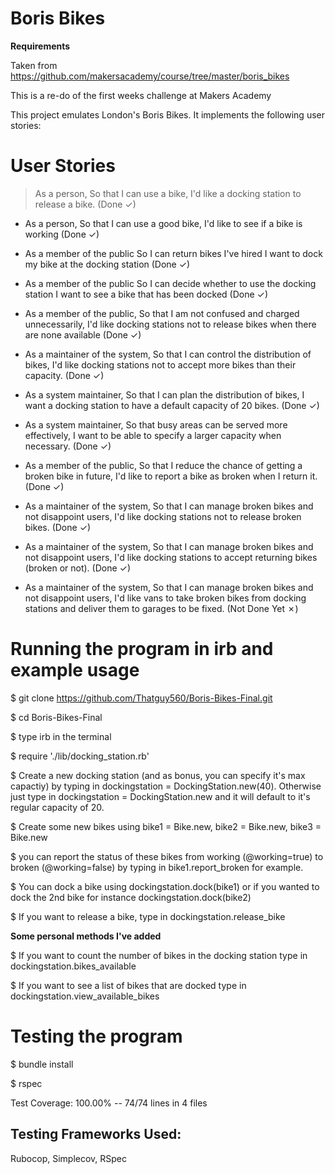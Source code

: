 # Boris Bikes 

**Requirements**

Taken from https://github.com/makersacademy/course/tree/master/boris_bikes

This is a re-do of the first weeks challenge at Makers Academy

This project emulates London's Boris Bikes. It implements the following user stories:

# User Stories

>As a person,
>So that I can use a bike,
>I'd like a docking station to release a bike. (Done ✓)

- As a person,
  So that I can use a good bike,
  I'd like to see if a bike is working (Done ✓)

- As a member of the public
  So I can return bikes I've hired
  I want to dock my bike at the docking station (Done ✓)

- As a member of the public
  So I can decide whether to use the docking station
  I want to see a bike that has been docked (Done ✓)

- As a member of the public,
  So that I am not confused and charged unnecessarily,
  I'd like docking stations not to release bikes when there are none available (Done ✓)

- As a maintainer of the system,
  So that I can control the distribution of bikes,
  I'd like docking stations not to accept more bikes than their capacity. (Done ✓)

- As a system maintainer,
  So that I can plan the distribution of bikes,
  I want a docking station to have a default capacity of 20 bikes. (Done ✓)

- As a system maintainer,
  So that busy areas can be served more effectively,
  I want to be able to specify a larger capacity when necessary. 
  (Done ✓)

- As a member of the public,
  So that I reduce the chance of getting a broken bike in future,
  I'd like to report a bike as broken when I return it. (Done ✓)

- As a maintainer of the system,
  So that I can manage broken bikes and not disappoint users,
  I'd like docking stations not to release broken bikes. (Done ✓)

- As a maintainer of the system,
  So that I can manage broken bikes and not disappoint users,
  I'd like docking stations to accept returning bikes (broken or not).
  (Done ✓)

- As a maintainer of the system,
  So that I can manage broken bikes and not disappoint users,
  I'd like vans to take broken bikes from docking stations and deliver them to garages to be fixed.
  (Not Done Yet ✗) 

# Running the program in irb and example usage

$ git clone https://github.com/Thatguy560/Boris-Bikes-Final.git
  
$ cd Boris-Bikes-Final

$ type irb in the terminal 

$ require './lib/docking_station.rb'

$ Create a new docking station (and as bonus, you can specify it's max capactiy) by typing in dockingstation = DockingStation.new(40). Otherwise just type in dockingstation = DockingStation.new and it will default to it's regular capacity of 20. 

$ Create some new bikes using bike1 = Bike.new, bike2 = Bike.new, bike3 = Bike.new

$ you can report the status of these bikes from working (@working=true) to broken (@working=false) by typing in bike1.report_broken for example.

$ You can dock a bike using dockingstation.dock(bike1) or if you wanted to dock the 2nd bike for instance dockingstation.dock(bike2)

$ If you want to release a bike, type in dockingstation.release_bike

**Some personal methods I've added** 

$ If you want to count the number of bikes in the docking station type in dockingstation.bikes_available 

$ If you want to see a list of bikes that are docked type in dockingstation.view_available_bikes

# Testing the program

$ bundle install 

$ rspec

Test Coverage:  100.00% -- 74/74 lines in 4 files
  
## Testing Frameworks Used: 
  
 Rubocop, Simplecov, RSpec


